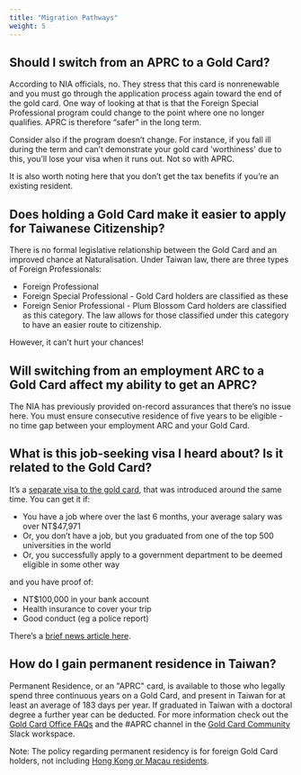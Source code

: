 ```yaml
---
title: "Migration Pathways"
weight: 5
---
```

<!--- (c) Tom Fifield, licensed under a
Creative Commons Attribution-NonCommercial-ShareAlike 4.0 International License. -->

## Should I switch from an APRC to a Gold Card?
According to NIA officials, no. They stress that this card is nonrenewable and you must go through
 the application process again toward the end of the gold card. One way of looking at that is that
 the Foreign Special Professional program could change to the point where one no longer qualifies.
 APRC is therefore “safer” in the long term.

Consider also if the program doesn’t change. For instance, if you fall ill during the term and
 can’t demonstrate your gold card 'worthiness' due to this, you’ll lose your visa when it runs
 out. Not so with APRC.

It is also worth noting here that you don’t get the tax benefits if you’re an existing resident.

## Does holding a Gold Card make it easier to apply for Taiwanese Citizenship? 
There is no formal legislative relationship between the Gold Card and an improved chance at
 Naturalisation. Under Taiwan law, there are three types of Foreign Professionals:

* Foreign Professional
* Foreign Special Professional - Gold Card holders are classified as these
* Foreign Senior Professional - Plum Blossom Card holders are classified as this category. The law allows for those classified under this category to have an easier route to citizenship.

However, it can't hurt your chances!

## Will switching from an employment ARC to a Gold Card affect my ability to get an APRC?
The NIA has previously provided on-record assurances that there’s no issue here. You must ensure
 consecutive residence of five years to be eligible - no time gap between your employment ARC and your Gold Card.

## What is this job-seeking visa I heard about? Is it related to the Gold Card?
It’s a [separate visa to the gold card](https://talent.nat.gov.tw/visa/employment-seeking),
that was introduced around the same time. You can get it if:

* You have a job where over the last 6 months, your average salary was over NT$47,971
* Or, you don’t have a job, but you graduated from one of the top 500 universities in the world
* Or, you successfully apply to a government department to be deemed eligible in some other way

and you have proof of:

* NT$100,000 in your bank account
* Health insurance to cover your trip
* Good conduct (eg a police report)

There’s a [brief news article here](https://www.taiwannews.com.tw/en/news/3363082).

## How do I gain permanent residence in Taiwan?
Permanent Residence, or an "APRC" card, is available to those who legally 
 spend three continuous years on a Gold Card, and present in Taiwan for at
 least an average of 183 days per year. If graduated in Taiwan with a doctoral degree
 a further year can be deducted.
 For more information check out the 
 [Gold Card Office FAQs](https://goldcard.nat.gov.tw/en/tags/aprc/)
 and the #APRC channel in the [Gold Card Community](/community) Slack workspace.

 Note: The policy regarding permanent residency is for foreign Gold Card holders, 
 not including [Hong Kong or Macau residents](https://goldcard.nat.gov.tw/en/faq/can-hong-kong-and-macau-gold-card-holders-apply-for-permanent-residency/).
